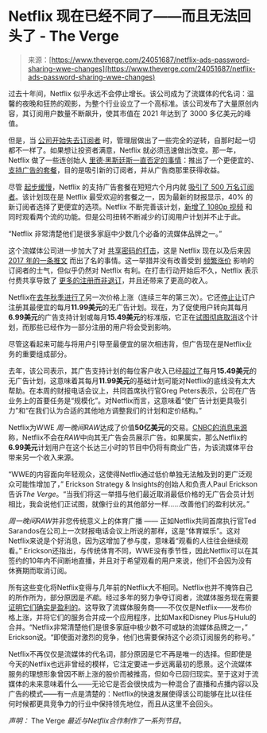 <!--yml

分类：未分类

日期：2024-05-27 15:16:30

-->

# Netflix 现在已经不同了——而且无法回头了 - The Verge

> 来源：[https://www.theverge.com/24051687/netflix-ads-password-sharing-wwe-changes](https://www.theverge.com/24051687/netflix-ads-password-sharing-wwe-changes)

过去十年间，Netflix 似乎永远不会停止增长。该公司成为了流媒体的代名词：温馨的夜晚和狂热的观影，为整个行业设立了一个高标准。该公司发布了大量原创内容，其订阅用户数量不断飙升，使其市值在 2021 年达到了 3000 多亿美元的峰值。

但是，当 [公司开始失去订阅者](/2022/4/19/23032399/netflix-lost-subscribers-q1-2022-earnings) 时，管理层做出了一些完全的逆转，自那时起一切都不一样了。如果想让投资者满意，Netflix 就必须迅速做出改变。那一年，Netflix 做了一些连创始人 [里德·黑斯廷斯一直否定的事情](/2022/4/19/23032869/netflix-ads-streaming-reed-hastings-lower-price)：推出了一个更便宜的、[支持广告的套餐](/2022/10/13/23402725/netflix-basic-with-ads)，目的是吸引新的订阅者，并从广告商那里获得收益。

尽管 [起步缓慢](http://t-least-popular-advertising)，Netflix 的支持广告套餐在短短六个月内就 [吸引了 500 万名订阅者](/2023/5/18/23728253/netflix-ad-supported-tier-5-million-users-growth)。该计划现在是 Netflix 最受欢迎的套餐之一，因为最新的财报显示，40% 的新订阅者选择了更便宜的选项。Netflix 不断完善该计划，[新增了 1080p 视频](/2023/4/18/23688585/netflix-basic-with-ads-plan-1080p) 和同时观看两个流的功能。但是公司扭转不断减少的订阅用户计划并不止于此。

“Netflix 非常清楚他们是很多家庭中少数几个必备的流媒体品牌之一。”

这个流媒体公司进一步加大了对 [共享密码的打击](/2023/5/23/23734725/netflix-password-sharing-us-pricing-streaming)，这是 Netflix 现在以及后来因 [2017 年的一条推文](https://twitter.com/netflix/status/840276073040371712?lang=en) 而出了名的事情。这一举措并没有改善受到 [频繁涨价](/23901586/streaming-service-prices-netflix-disney-hulu-peacock-max) 影响的订阅者的士气，但似乎仍然对 Netflix 有利。在打击行动开始后不久，Netflix 表示付费共享导致了 [更多的注册而非退订](/2023/7/19/23798933/netflix-earnings-july-2023-streaming-password-sharing)，并且还带来了更高的收入。

Netflix在[去年秋季进行了](/2023/10/18/23922319/netflix-q3-earnings-2023-price-hike-increase-basic-premium)另一次价格上涨（连续三年的第三次）。它还[停止让](/2023/7/19/23800079/netflix-cheap-ad-free-basic-plan-removed-us-uk)订户注册其最便宜的每月**11.99美元**的无广告计划。现在，为了促使用户转向其每月**6.99美元**的广告支持计划或每月**15.49美元**的标准版，它正在[试图彻底取消](/2024/1/23/24048107/netflix-basic-subscription-ads-earnings-q4-2023)这个计划，而那些已经作为一部分注册的用户将会受到影响。

尽管这看起来可能与将用户引导至最便宜的层次相违背，但广告现在是Netflix业务的重要组成部分。

去年，该公司表示，其广告支持计划的每位客户收入已经[超过了](https://variety.com/2023/digital/news/netflix-ends-basic-plan-us-uk-ad-supported-tier-1235673948/)每月**15.49美元**的无广告计划，这意味着其每月**11.99美元**的基础计划可能对Netflix的底线没有太大帮助。在本周的财报电话会议上，共同首席执行官Greg Peters表示，公司在广告业务上的首要任务是“规模化”。对Netflix而言，这意味着“使广告计划更具吸引力”和“在我们认为合适的其他地方调整我们的计划和定价结构。”

Netflix为WWE *周一晚间RAW*达成了价值**50亿美元**的交易。[CNBC的消息来源](https://www.cnbc.com/2024/01/23/netflix-to-stream-wwes-raw-starting-next-year.html)称，Netflix不会在*RAW*中向其无广告会员展示广告。如果属实，那么Netflix的**6.99美元**计划用户在这个长达三小时的节目中仍将有商业广告，为该流媒体平台带来另一个收入来源。

“WWE的内容面向年轻观众，这使得Netflix通过低价单独无法触及到的更广泛观众可能性增加了，” Erickson Strategy & Insights的创始人和负责人Paul Erickson告诉*The Verge*。“当我们将这一举措与他们最近取消最低价格的无广告会员计划相比，我会说他们正试图，就像行业的其他部分一样……改善他们的盈利状况。”

*周一晚间RAW*并非您传统意义上的体育广播 —— 正如Netflix共同首席执行官Ted Sarandos在公司上一次财报电话会议上所说的那样，这是“体育娱乐”。这对Netflix来说是个好消息，因为这增加了参与度，意味着“观看的人往往会继续观看。” Erickson还指出，与传统体育不同，WWE没有季节性，因此Netflix可以在其签约的10年内不间断地直播，并且对于希望观看的用户来说，他们不会因为没有休赛期而取消订阅。

所有这些变化将Netflix变得与几年前的Netflix大不相同。Netflix也并不掩饰自己的所作所为，部分原因是*不能*。经过多年的努力争夺订阅者，流媒体服务现在需要[证明它们确实是盈利的](/23460947/netflix-hulu-disney-plus-apple-tv-streaming-price-hikes-truth-behind)。这导致了流媒体服务商——不仅仅是Netflix——发布价格上涨，并将它们的服务合并成一个应用程序，比如Max和Disney Plus与Hulu的合并。“Netflix非常清楚他们是很多家庭中极少数不可或缺的流媒体品牌之一，” Erickson说。“即使面对激烈的竞争，他们也需要保持这个必须订阅服务的称号。”

Netflix不再仅仅是流媒体的代名词，部分原因是它不再是唯一的选择。但即使是今天的Netflix也远非曾经的模样，它注定要进一步远离最初的愿景。这个流媒体服务的理想形象曾因不断上涨的股价而被推高，但如今已回归现实。至于这对于流媒体的未来意味着什么——无论它是否会很快成为一种混合了直播和点播内容以及广告的模式——有一点是清楚的：Netflix的快速发展使得该公司能够在比以往任何时候都更具竞争力的行业中保持领先地位，而且从这里不会回头。

*声明：* The Verge *最近与Netflix合作制作了一系列节目*。
